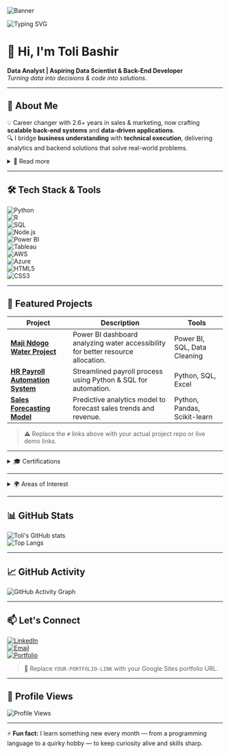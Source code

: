 <!-- Optional Banner Image -->
![Banner](https://github.com/your-username/your-repo/blob/main/banner.png)

<!-- Animated typing header -->
![Typing SVG](https://readme-typing-svg.herokuapp.com?font=Fira+Code&size=28&pause=1800&color=2F80ED&width=780&lines=Hi%2C+I'm+Toli+Bashir;Data+Analyst+%7C+Aspiring+Data+Scientist+%7C+Back-End+Developer)

# 👋 Hi, I'm **Toli Bashir**  
**Data Analyst | Aspiring Data Scientist & Back-End Developer**  
*Turning data into decisions & code into solutions.*

---

## 🔹 About Me  
💡 Career changer with 2.6+ years in sales & marketing, now crafting **scalable back-end systems** and **data-driven applications**.  
🔍 I bridge **business understanding** with **technical execution**, delivering analytics and backend solutions that solve real-world problems.  

<details>
<summary>📜 Read more</summary>

I’m passionate about turning raw data into meaningful insights and building systems that solve real business problems.  
My journey combines strong business acumen with solid technical skills in:

- **Data Analysis & Visualization**: SQL, Python (Pandas, NumPy, Matplotlib, Seaborn), R, Power BI, Tableau  
- **Back-End Development**: Node.js, API design, SQL/NoSQL  
- **Cloud Platforms**: AWS, Azure  

I’m committed to continuous learning and collaboration across diverse teams.  
</details>

---

## 🛠 Tech Stack & Tools  

![Python](https://img.shields.io/badge/Python-3776AB?style=for-the-badge&logo=python&logoColor=white)  
![R](https://img.shields.io/badge/R-276DC3?style=for-the-badge&logo=r&logoColor=white)  
![SQL](https://img.shields.io/badge/SQL-003B57?style=for-the-badge&logo=database&logoColor=white)  
![Node.js](https://img.shields.io/badge/Node.js-339933?style=for-the-badge&logo=node.js&logoColor=white)  
![Power BI](https://img.shields.io/badge/Power%20BI-F2C811?style=for-the-badge&logo=power-bi&logoColor=black)  
![Tableau](https://img.shields.io/badge/Tableau-E97627?style=for-the-badge&logo=tableau&logoColor=white)  
![AWS](https://img.shields.io/badge/AWS-232F3E?style=for-the-badge&logo=amazon-aws&logoColor=white)  
![Azure](https://img.shields.io/badge/Azure-0078D4?style=for-the-badge&logo=microsoft-azure&logoColor=white)  
![HTML5](https://img.shields.io/badge/HTML5-E34F26?style=for-the-badge&logo=html5&logoColor=white)  
![CSS3](https://img.shields.io/badge/CSS3-1572B6?style=for-the-badge&logo=css3&logoColor=white)  

---

## 📂 Featured Projects  

| Project | Description | Tools |
|---------|-------------|-------|
| [**Maji Ndogo Water Project**](#) | Power BI dashboard analyzing water accessibility for better resource allocation. | Power BI, SQL, Data Cleaning |
| [**HR Payroll Automation System**](#) | Streamlined payroll process using Python & SQL for automation. | Python, SQL, Excel |
| [**Sales Forecasting Model**](#) | Predictive analytics model to forecast sales trends and revenue. | Python, Pandas, Scikit-learn |

> ⚠️ Replace the `#` links above with your actual project repo or live demo links.

---

<details>
<summary>🎓 Certifications</summary>

- **Data Science Math Skills** – Duke University  
- **The Data Scientist’s Toolbox** – Johns Hopkins University  
- **R Programming** – Johns Hopkins University  
- **Excel Fundamentals for Data Analysis** – Macquarie University  
- **HTML & CSS Fundamentals** – Zenva Academy  
- **Professional Development Skills for the Digital Age** – ALX  

</details>

---

<details>
<summary>🌍 Areas of Interest</summary>

- Data Science & Business Intelligence  
- Scalable Back-End Systems & API Development  
- HR Tech & Payroll Automation  
- Web System Optimization  

</details>

---

## 📊 GitHub Stats  

![Toli's GitHub stats](https://github-readme-stats.vercel.app/api?username=toli-bash&show_icons=true&theme=radical)  
![Top Langs](https://github-readme-stats.vercel.app/api/top-langs/?username=toli-bash&layout=compact&theme=radical)  

---

## 📈 GitHub Activity  

![GitHub Activity Graph](https://github-readme-activity-graph.vercel.app/graph?username=toli-bash&theme=radical)  

---

## 📫 Let's Connect  

[![LinkedIn](https://img.shields.io/badge/LinkedIn-0077B5?style=for-the-badge&logo=linkedin&logoColor=white)](https://www.linkedin.com/in/toli-bashir)  
[![Email](https://img.shields.io/badge/Email-D14836?style=for-the-badge&logo=gmail&logoColor=white)](mailto:tolibashir474@gmail.com)  
[![Portfolio](https://img.shields.io/badge/Portfolio-000000?style=for-the-badge&logo=About.me&logoColor=white)](YOUR-PORTFOLIO-LINK)  

> 🔁 Replace `YOUR-PORTFOLIO-LINK` with your Google Sites portfolio URL.

---

## 👀 Profile Views  

![Profile Views](https://komarev.com/ghpvc/?username=toli-bash&label=Profile%20Views&color=blue&style=flat)  

---

⚡ **Fun fact:** I learn something new every month — from a programming language to a quirky hobby — to keep curiosity alive and skills sharp.
